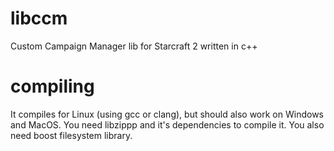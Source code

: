 # libccm
Custom Campaign Manager lib for Starcraft 2 written in c++
# compiling
It compiles for Linux (using gcc or clang), but should also work on Windows and MacOS.
You need libzippp and it's dependencies to compile it. You also need boost filesystem library.
